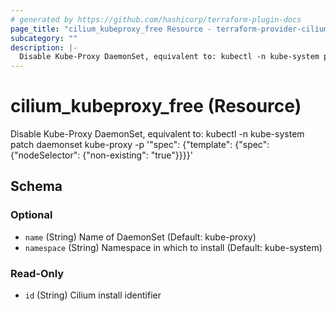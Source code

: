 ```yaml
---
# generated by https://github.com/hashicorp/terraform-plugin-docs
page_title: "cilium_kubeproxy_free Resource - terraform-provider-cilium"
subcategory: ""
description: |-
  Disable Kube-Proxy DaemonSet, equivalent to: kubectl -n kube-system patch daemonset kube-proxy -p '"spec": {"template": {"spec": {"nodeSelector": {"non-existing": "true"}}}}'
---
```


# cilium_kubeproxy_free (Resource)

Disable Kube-Proxy DaemonSet, equivalent to: kubectl -n kube-system patch daemonset kube-proxy -p '"spec": {"template": {"spec": {"nodeSelector": {"non-existing": "true"}}}}'



<!-- schema generated by tfplugindocs -->
## Schema

### Optional

- `name` (String) Name of DaemonSet (Default: kube-proxy)
- `namespace` (String) Namespace in which to install (Default: kube-system)

### Read-Only

- `id` (String) Cilium install identifier
